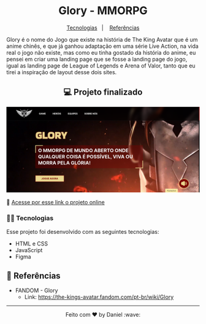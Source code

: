 <h1 align="center">Glory - MMORPG</h1>
<p align="center">
  <a href="#-tecnologias">Tecnologias</a>&nbsp;&nbsp;&nbsp;|&nbsp;&nbsp;&nbsp;
  <a href="#-referencias">Referências</a>
</p>
<p>
    Glory é o nome do Jogo que existe na história de The King Avatar que é um anime chinês, e que já ganhou adaptação em uma série Live Action, na vida real o jogo não existe, mas como eu tinha gostado da história do anime, eu pensei em criar uma landing page que se fosse a landing page do jogo, igual as landing page de League of Legends e Arena of Valor, tanto que eu tirei a inspiração de layout desse dois sites.
</p>


<h2 align="center">💻 Projeto finalizado</h2>

<p align="center" >
    <img src="./.github/preview.png" alt="Prévia do projeto finalizado">
</p>

🚀 [Acesse por esse link o projeto online](https://danieldemoura.github.io/glory)


### 👨‍💻 Tecnologias

Esse projeto foi desenvolvido com as seguintes tecnologias:

- HTML e CSS
- JavaScript
- Figma

## 📎 Referências

- FANDOM - Glory
    - Link: https://the-kings-avatar.fandom.com/pt-br/wiki/Glory
---

<p align="center">Feito com ♥ by Daniel :wave:</p>
